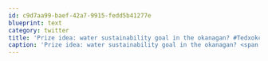 ```yaml
---
id: c9d7aa99-baef-42a7-9915-fedd5b41277e
blueprint: text
category: twitter
title: 'Prize idea: water sustainability goal in the okanagan? #Tedxokcollege'
caption: 'Prize idea: water sustainability goal in the okanagan? <span class="hashtag hashtag_local">#<a href="http://tweettemp.darylchymko.ca/?tag=tedxokcollege">Tedxokcollege</a>'
---
```

